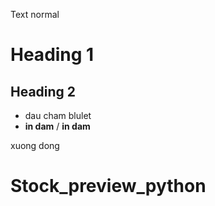 Text normal
# Heading 1
## Heading 2
* dau cham blulet
* **in dam** 
/
**in dam** 

xuong dong
# Stock_preview_python
